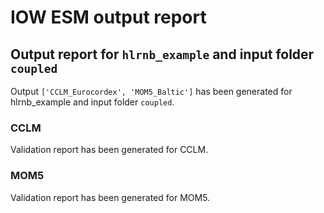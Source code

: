 # IOW ESM output report


## Output report for `hlrnb_example` and input folder `coupled`

Output `['CCLM_Eurocordex', 'MOM5_Baltic']` has been generated for hlrnb_example and input folder `coupled`.

### CCLM

Validation report has been generated for CCLM.

### MOM5

Validation report has been generated for MOM5.



